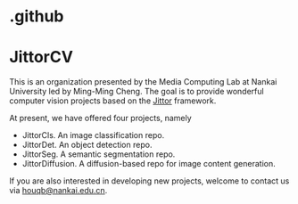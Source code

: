 # .github

# JittorCV

This is an organization presented by the Media Computing Lab at Nankai University led by Ming-Ming Cheng. The goal is to provide wonderful computer vision projects based on the [Jittor](https://cg.cs.tsinghua.edu.cn/jittor/) framework.

At present, we have offered four projects, namely

- JittorCls. An image classification repo.
- JittorDet. An object detection repo.
- JittorSeg. A semantic segmentation repo.
- JittorDiffusion. A diffusion-based repo for image content generation.

If you are also interested in developing new projects, welcome to contact us via houqb@nankai.edu.cn.
